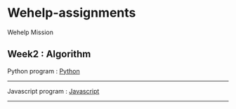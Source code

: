 # Wehelp-assignments
Wehelp Mission

## Week2 : Algorithm

Python program : 
[Python](Week2/python/)
<hr/>

Javascript program : 
[Javascript](Week2/javascript/)
<hr/>

